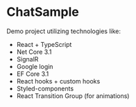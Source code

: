 # ChatSample

Demo project utilizing technologies like:
  * React + TypeScript
  * Net Core 3.1
  * SignalR
  * Google login
  * EF Core 3.1
  * React hooks + custom hooks
  * Styled-components
  * React Transition Group (for animations)
